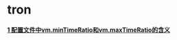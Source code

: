 # tron
#### [1 配置文件中vm.minTimeRatio和vm.maxTimeRatio的含义](https://github.com/zyumingfit/tron/blob/master/%E9%85%8D%E7%BD%AE%E6%96%87%E4%BB%B6%E4%B8%ADvm.minTimeRatio%E5%92%8Cvm.maxTimeRatio%E7%9A%84%E5%90%AB%E4%B9%89.md)

